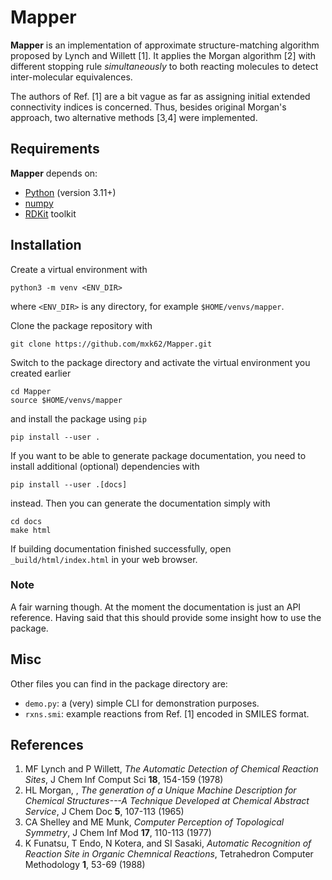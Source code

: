 # Mapper

**Mapper** is an implementation of approximate structure-matching algorithm
proposed by Lynch and Willett [1]. It applies the Morgan algorithm [2] with
different stopping rule *simultaneously* to both reacting molecules to detect
inter-molecular equivalences. 

The authors of Ref. [1] are a bit vague as far as assigning initial extended
connectivity  indices is concerned. Thus, besides original Morgan's approach,
two alternative methods [3,4] were implemented.

## Requirements

**Mapper** depends on:

* [Python](https://www.python.org/) (version 3.11+)
* [numpy](https://numpy.org/)
* [RDKit](http://www.rdkit.org) toolkit

## Installation

Create a virtual environment with

```
python3 -m venv <ENV_DIR>
```

where ``<ENV_DIR>`` is any directory, for example ``$HOME/venvs/mapper``.

Clone the package repository with

```
git clone https://github.com/mxk62/Mapper.git
```

Switch to the package directory and activate the virtual environment you created
earlier

```
cd Mapper
source $HOME/venvs/mapper
```

and install the package using `pip`

```
pip install --user .
```

If you want to be able to generate package documentation, you need to install
additional (optional) dependencies with


```
pip install --user .[docs]
```

instead. Then you can generate the documentation simply with

```
cd docs
make html
```

If building documentation finished successfully, open `_build/html/index.html`
in your web browser.

### Note

A fair warning though. At the moment the documentation is just an API
reference. Having said that this should provide some insight how to use the
package.

## Misc

Other files you can find in the package directory are:

* 	`demo.py`: a (very) simple CLI for demonstration purposes.
* 	`rxns.smi`: example reactions from Ref. [1] encoded in SMILES format.


## References

1.	MF Lynch and P Willett, *The Automatic Detection of Chemical Reaction
	Sites*, J Chem Inf Comput Sci **18**, 154-159 (1978)
2.	HL Morgan, , *The generation of a Unique Machine Description for Chemical
	Structures---A Technique Developed at Chemical Abstract Service*, J Chem
	Doc **5**, 107-113 (1965)
3.	CA Shelley and ME Munk, *Computer Perception of Topological Symmetry*,
	J Chem Inf Mod **17**, 110-113 (1977)
4.	K Funatsu, T Endo, N Kotera, and SI Sasaki, *Automatic Recognition of
	Reaction Site in Organic Chemnical Reactions*, Tetrahedron Computer
	Methodology **1**, 53-69 (1988)

